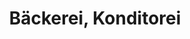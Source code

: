 ---
title: "Bäckerei, Konditorei"
url: /freiburg-im-breisgau/baeckerei-konditorei/
shop: Bäckerei
---